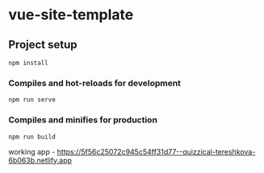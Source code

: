 # vue-site-template

## Project setup
```
npm install
```

### Compiles and hot-reloads for development
```
npm run serve
```

### Compiles and minifies for production
```
npm run build
```
working app - https://5f56c25072c945c54ff31d77--quizzical-tereshkova-6b063b.netlify.app

